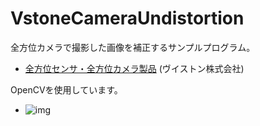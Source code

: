VstoneCameraUndistortion
====
全方位カメラで撮影した画像を補正するサンプルプログラム。

* [全方位センサ・全方位カメラ製品](http://www.vstone.co.jp/products/sensor_camera/index.html) (ヴイストン株式会社)

OpenCVを使用しています。

* ![img](https://farm8.staticflickr.com/7019/13399111895_e960b10acc_n.jpg)